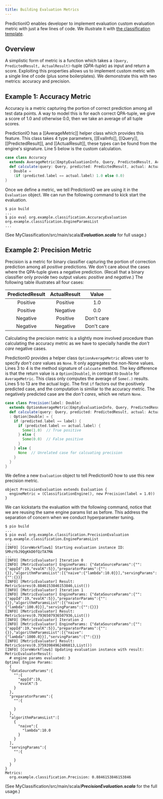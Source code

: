 ```yaml
---
title: Building Evaluation Metrics
---
```


<!--
Licensed to the Apache Software Foundation (ASF) under one or more
contributor license agreements.  See the NOTICE file distributed with
this work for additional information regarding copyright ownership.
The ASF licenses this file to You under the Apache License, Version 2.0
(the "License"); you may not use this file except in compliance with
the License.  You may obtain a copy of the License at

    http://www.apache.org/licenses/LICENSE-2.0

Unless required by applicable law or agreed to in writing, software
distributed under the License is distributed on an "AS IS" BASIS,
WITHOUT WARRANTIES OR CONDITIONS OF ANY KIND, either express or implied.
See the License for the specific language governing permissions and
limitations under the License.
-->

PredictionIO enables developer to implement evaluation custom evaluation
metric with just a few lines of code.
We illustrate it with [the classification
template](/templates/classification/quickstart/).

## Overview

A simplistic form of metric is a function which takes a
`(Query, PredictedResult, ActualResult)`-tuple (*QPA-tuple*) as input
and return a score.
Exploiting this properties allows us to implement custom metric with a single
line of code (plus some boilerplates). We demonstrate this with two metrics:
accuracy and precision.

<!--
(Note: This simple form may not be able to handle metrics which require
multi-stage computation, for example root-mean-square-error.)
-->


## Example 1: Accuracy Metric

Accuracy is a metric capturing
the portion of correct prediction among all test data points. A way
to model this is for each correct QPA-tuple, we give a score of 1.0 and
otherwise 0.0, then we take an average of all tuple scores.

PredictionIO has a [[AverageMetric]] helper class which provides this feature.
This class takes 4 type parameters, [[EvalInfo]], [[Query]],
[[PredictedResult]], and
[[ActualResult]], these types can be found from the engine's signature.
Line 5 below is the custom calculation.

```scala
case class Accuracy
  extends AverageMetric[EmptyEvaluationInfo, Query, PredictedResult, ActualResult] {
  def calculate(query: Query, predicted: PredictedResult, actual: ActualResult)
  : Double =
    (if (predicted.label == actual.label) 1.0 else 0.0)
}
```

Once we define a metric, we tell PredictionIO we are using it in the `Evaluation`
object. We can run the following command to kick start the evaluation.

```
$ pio build
...
$ pio eval org.example.classification.AccuracyEvaluation org.example.classification.EngineParamsList
...
```

(See MyClassification/src/main/scala/***Evaluation.scala*** for full usage.)


## Example 2: Precision Metric

Precision is a metric for binary classifier
capturing the portion of correction prediction among
all *positive* predictions.
We don't care about the cases where the QPA-tuple gives a negative prediction.
(Recall that a binary classifier only provide two output values: *positive* and
*negative*.)
The following table illustrates all four cases:

| PredictedResult | ActualResult | Value |
| :----: | :----: | :----: |
| Positive | Positive | 1.0 |
| Positive | Negative | 0.0 |
| Negative | Positive | Don't care |
| Negative | Negative | Don't care |

Calculating the precision metric is a slightly more involved procedure than
calculating the accuracy metric as we have to specially handle the *don't care*
negative cases.

PredictionIO provides a helper class `OptionAverageMetric` allows user to
specify *don't care* values as `None`. It only aggregates the non-None values.
Lines 3 to 4 is the method signature of `calcuate` method. The key difference
is that the return value is a `Option[Double]`, in contrast to `Double` for
`AverageMetric`. This class only computes the average of `Some(.)` results.
Lines 5 to 13 are the actual logic. The first `if` factors out the
positively predicted case, and the computation is similiar to the accuracy
metric. The negatively predicted case are the *don't cares*, which we return
`None`.

```scala
case class Precision(label: Double)
  extends OptionAverageMetric[EmptyEvaluationInfo, Query, PredictedResult, ActualResult] {
  def calculate(query: Query, predicted: PredictedResult, actual: ActualResult)
  : Option[Double] = {
    if (predicted.label == label) {
      if (predicted.label == actual.label) {
        Some(1.0)  // True positive
      } else {
        Some(0.0)  // False positive
      }
    } else {
      None  // Unrelated case for calcuating precision
    }
  }
}
```

We define a new `Evaluation` object to tell PredictionIO how to use this
new precision metric.

```
object PrecisionEvaluation extends Evaluation {
  engineMetric = (ClassificationEngine(), new Precision(label = 1.0))
}
```

We can kickstarts the evaluation with the following command, notice that
we are reusing the same engine params list as before. This address the
separation of concern when we conduct hyperparameter tuning.

```
$ pio build
...
$ pio eval org.example.classification.PrecisionEvaluation org.example.classification.EngineParamsList
...
[INFO] [CoreWorkflow$] Starting evaluation instance ID: SMhzYbJ9QgKkD0fQzTA7MA
...
[INFO] [MetricEvaluator] Iteration 0
[INFO] [MetricEvaluator] EngineParams: {"dataSourceParams":{"":{"appId":19,"evalK":5}},"preparatorParams":{"":{}},"algorithmParamsList":[{"naive":{"lambda":10.0}}],"servingParams":{"":{}}}
[INFO] [MetricEvaluator] Result: MetricScores(0.8846153846153846,List())
[INFO] [MetricEvaluator] Iteration 1
[INFO] [MetricEvaluator] EngineParams: {"dataSourceParams":{"":{"appId":19,"evalK":5}},"preparatorParams":{"":{}},"algorithmParamsList":[{"naive":{"lambda":100.0}}],"servingParams":{"":{}}}
[INFO] [MetricEvaluator] Result: MetricScores(0.7936507936507936,List())
[INFO] [MetricEvaluator] Iteration 2
[INFO] [MetricEvaluator] EngineParams: {"dataSourceParams":{"":{"appId":19,"evalK":5}},"preparatorParams":{"":{}},"algorithmParamsList":[{"naive":{"lambda":1000.0}}],"servingParams":{"":{}}}
[INFO] [MetricEvaluator] Result: MetricScores(0.37593984962406013,List())
[INFO] [CoreWorkflow$] Updating evaluation instance with result: MetricEvaluatorResult:
  # engine params evaluated: 3
Optimal Engine Params:
  {
  "dataSourceParams":{
    "":{
      "appId":19,
      "evalK":5
    }
  },
  "preparatorParams":{
    "":{

    }
  },
  "algorithmParamsList":[
    {
      "naive":{
        "lambda":10.0
      }
    }
  ],
  "servingParams":{
    "":{

    }
  }
}
Metrics:
  org.example.classification.Precision: 0.8846153846153846
```

(See MyClassification/src/main/scala/***PrecisionEvaluation.scala*** for
the full usage.)
